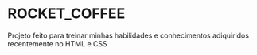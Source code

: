 # ROCKET_COFFEE
Projeto feito para treinar minhas habilidades e conhecimentos adiquiridos recentemente no HTML e CSS
